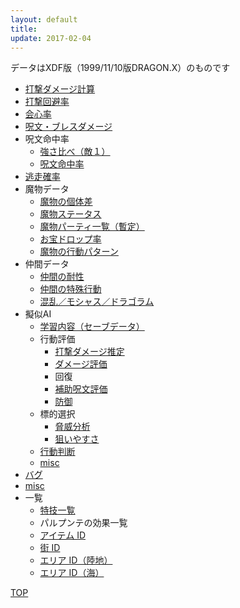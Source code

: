 ```yaml
---
layout: default
title: 
update: 2017-02-04
---
```


データはXDF版（1999/11/10版DRAGON.X）のものです

* [打撃ダメージ計算](damage)
* [打撃回避率](avoid)
* [会心率](critical)
* [呪文・ブレスダメージ](spell_damage)
* 呪文命中率
	* [強さ比べ（敵１）](monster_lv)
	* [呪文命中率](spell_hit_rate)
* [逃走確率](escape)
* 魔物データ
	* [魔物の個体差](individual)
	* [魔物ステータス](https://drive.google.com/open?id=18jNK8kaJeE15HNrA6mdT89VcrGiCK6e4yhYCkNYLIgs)
	* [魔物パーティ一覧（暫定）](https://drive.google.com/open?id=1uYFavgB3JNBIv8wr7fisjsKnC6lA87_ICCEHAdqkySA)
	* [お宝ドロップ率](drop)
	* [魔物の行動パターン](behavior)
* 仲間データ
	* [仲間の耐性](https://docs.google.com/spreadsheets/d/1CGquBE6P_B38foOpCEYHw3Cu9M-7ZAFH61pXtOd_PCM/pubhtml?gid=1172951806&amp;single=true&amp;widget=true&amp;headers=false)
	* [仲間の特殊行動](special)
	* [混乱／モシャス／ドラゴラム](confu)
* 擬似AI
	* [学習内容（セーブデータ）](ai_save)
	* 行動評価
		* [打撃ダメージ推定](ai_weapon)
		* [ダメージ評価](ai_damage)
		* 回復
		* [補助呪文評価](ai_spell_aux)
		* [防御](ai_defense)
	* 標的選択
		* [脅威分析](threat_analysis)
		* [狙いやすさ](ai_targeting)
	* [行動判断](ai_flow)
	* [misc](ai_misc)
* [バグ](bug)
* [misc](misc)
* 一覧
	* [特技一覧](skill_id)
	* パルプンテの効果一覧
	* [アイテム ID](item_id)
	* [街 ID](town_id)
	* [エリア ID（陸地）](area_id_field)
	* [エリア ID（海）](area_id_sea)

<div><a href="..">TOP</a></div>
